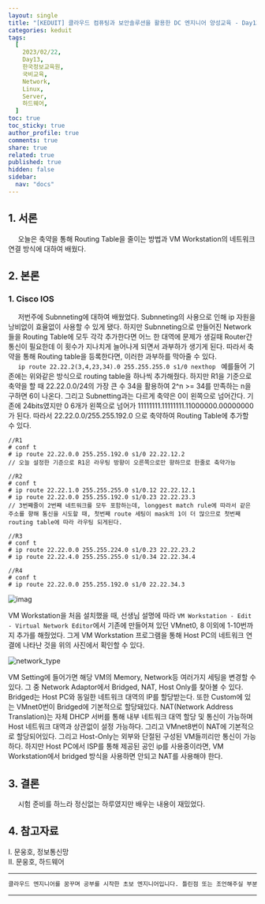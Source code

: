 ```yaml
---
layout: single
title: "[KEDUIT] 클라우드 컴퓨팅과 보안솔루션을 활용한 DC 엔지니어 양성교육 - Day13"
categories: keduit
tags:
  [
    2023/02/22,
    Day13,
    한국정보교육원,
    국비교육,
    Network,
    Linux,
    Server,
    하드웨어,
  ]
toc: true
toc_sticky: true
author_profile: true
comments: true
share: true
related: true
published: true
hidden: false
sidebar:
  nav: "docs"
---
```


## 1. 서론

&nbsp;&nbsp;&nbsp;&nbsp; 오늘은 축약을 통해 Routing Table을 줄이는 방법과 VM Workstation의 네트워크 연결 방식에 대하여 배웠다.

## 2. 본론

### 1. Cisco IOS

&nbsp;&nbsp;&nbsp;&nbsp; 저번주에 Subnneting에 대하여 배웠었다. Subnneting의 사용으로 인해 ip 자원을 낭비없이 효율없이 사용할 수 있게 됐다. 하지만 Subnneting으로 만들어진 Network들을 Routing Table에 모두 각각 추가한다면 어느 한 대역에 문제가 생길때 Router간 통신이 필요한데 이 횟수가 지나치게 늘어나게 되면서 과부하가 생기게 된다. 따라서 축약을 통해 Routing table을 등록한다면, 이러한 과부하를 막아줄 수 있다.  
&nbsp;&nbsp;&nbsp;&nbsp; `ip route 22.22.2(3,4,23,34).0 255.255.255.0 s1/0 nexthop ` 예를들어 기존에는 위와같은 방식으로 routing table을 하나씩 추가해줬다. 하지만 R1을 기준으로 축약을 할 때 22.22.0.0/24의 가장 큰 수 34을 활용하여 2^n >= 34를 만족하는 n을 구하면 6이 나온다. 그리고 Subnetting과는 다르게 축약은 0이 왼쪽으로 넘어간다. 기존에 24bits였지만 0 6개가 왼쪽으로 넘어가 11111111.11111111.11000000.00000000가 된다. 따라서 22.22.0.0/255.255.192.0 으로 축약하여 Routing Table에 추가할 수 있다.

```
//R1
# conf t
# ip route 22.22.0.0 255.255.192.0 s1/0 22.22.12.2
// 오늘 설정한 기준으로 R1은 라우팅 방향이 오른쪽으로만 향하므로 한줄로 축약가능
```

```
//R2
# conf t
# ip route 22.22.1.0 255.255.255.0 s1/0.12 22.22.12.1
# ip route 22.22.0.0 255.255.192.0 s1/0.23 22.22.23.3
// 3번째줄이 2번째 네트워크를 모두 포함하는데, longgest match rule에 따라서 같은 주소를 향해 통신을 시도할 때, 첫번째 route 세팅이 mask의 1이 더 많으므로 첫번째 routing table에 따라 라우팅 되게된다.
```

```
//R3
# conf t
# ip route 22.22.0.0 255.255.224.0 s1/0.23 22.22.23.2
# ip route 22.22.4.0 255.255.255.0 s1/0.34 22.22.34.4
```

```
//R4
# conf t
# ip route 22.22.0.0 255.255.192.0 s1/0 22.22.34.3
```

![imag](https://user-images.githubusercontent.com/124491456/220558179-6812c2c5-ed65-428b-8ccc-d4ec6ca21e25.png)

VM Workstation을 처음 설치했을 때, 선생님 설명에 따라 `VM Workstation - Edit - Virtual Network Editor`에서 기존에 만들어져 있던 VMnet0, 8 이외에 1-10번까지 추가를 해줬었다. 그게 VM Workstation 프로그램을 통해 Host PC의 네트워크 연결에 나타난 것을 위의 사진에서 확인할 수 있다.

![network_type](https://user-images.githubusercontent.com/124491456/220550192-0e166c75-de66-459c-89ac-33acfdc35023.png)

VM Setting에 들어가면 해당 VM의 Memory, Network등 여러가지 세팅을 변경할 수 있다. 그 중 Network Adaptor에서 Bridged, NAT, Host Only를 찾아볼 수 있다. Bridged는 Host PC와 동일한 네트워크 대역의 IP를 할당받는다. 또한 Custom에 있는 VMnet0번이 Bridged에 기본적으로 할당돼있다. NAT(Network Address Translation)는 자체 DHCP 서버를 통해 내부 네트워크 대역 할당 및 통신이 가능하며 Host 네트워크 대역과 상관없이 설정 가능하다. 그리고 VMnet8번이 NAT에 기본적으로 할당되어있다. 그리고 Host-Only는 외부와 단절된 구성된 VM들끼리만 통신이 가능하다. 하지만 Host PC에서 ISP를 통해 제공된 공인 ip를 사용중이라면, VM Workstation에서 bridged 방식을 사용하면 안되고 NAT를 사용해야 한다.

## 3. 결론

&nbsp;&nbsp;&nbsp;&nbsp; 시험 준비를 하느라 정신없는 하루였지만 배우는 내용이 재밌었다.

## 4. 참고자료

Ⅰ. 문웅호, 정보통신망  
Ⅱ. 문웅호, 하드웨어

---

```bash
클라우드 엔지니어를 꿈꾸며 공부를 시작한 초보 엔지니어입니다. 틀린점 또는 조언해주실 부분이 있으시면 친절하게 댓글 부탁드립니다. 방문해 주셔서 감사합니다 :)
```

---
